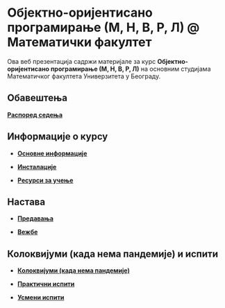 # Објектно-оријентисано програмирање (М, Н, В, Р, Л) @ Математички факултет

Ова веб презентација садржи материјале за курс **Објектно-оријентисано програмирање  (М, Н, В, Р, Л)** на основним студијама Математичког факултета Универзитета у Београду.

## Обавештења

**[Распоред седења](pismeni-ispiti/info/README.md)**

<!--
**[Пријава за полагање практичног дела испита у испитном року Јун 2](pismeni-ispiti/info/README.md)**
 
**[Јун 1 - резултати практичног дела испита](pismeni-ispiti/info/README.md)**

**[Пријава за полагање практичног дела испита у испитном року Јун 1](pismeni-ispiti/info/README.md)**


**[Јануар 2 - резултати практичног дела испита](pismeni-ispiti/info/README.md)**

**[Распоред седења за практични испит у испитном року Јануар 2](pismeni-ispiti/info/README.md)**

**[Пријава за полагање практичног дела испита у испитном року Јануар 2](pismeni-ispiti/info/README.md)**


**[Распоред седења за практични испит у испитном року Јануар 1](pismeni-ispiti/info/README.md)**

**[Пријава за практични испит у испитном року Јануар 1](pismeni-ispiti/info/README.md)**

* **[Консултације – четвртак, 7. август у 12 часова, Студентски трг](pismeni-ispiti/info/README.md)**

**[Септембар 1 - резултати практичног дела испита (Додат Р смер)](pismeni-ispiti/info/README.md)**

**[Распоред седења за практични испит у испитном року Септембар 1](pismeni-ispiti/info/README.md)**

**[Пријава за практични испит у испитном року Септембар 1](pismeni-ispiti/info/README.md)**

**[Јун 2 - резултати практичног дела испита](pismeni-ispiti/info/README.md)**

**[Распоред седења за практични испит у испитном року Јун 2](pismeni-ispiti/info/README.md)**

**[Пријава за практични испит у испитном року Јун 2](pismeni-ispiti/info/README.md)**

**[Јун 1 - резултати практичног дела испита [Р]](pismeni-ispiti/info/README.md)**

**[Јун 1 - резултати практичног дела испита [МНВЛ]](pismeni-ispiti/info/README.md)**

**[Распоред седења за практични испит у испитном року Јун 1](pismeni-ispiti/info/README.md)**

**[Пријава за практични испит у испитном року Јун 1](pismeni-ispiti/info/README.md)** -->

## Информације о курсу

* **[Основне информације](/informacije/README.md)**

* **[Инсталације](/INSTALACIJE.md)**

* **[Ресурси за учење](/RESURSI-ZA-UCENJE.md)**

## Настава

* **[Предавања](/predavanja/README.md)**

* **[Вежбе](/vezbe/README.md)**

## Колоквијуми (када нема пандемије) и испити


* **[Колоквијуми (када нема пандемије)](/kolokvijumi/README.md)**

* **[Практични испити](/pismeni-ispiti/README.md)**

* **[Усмени испити](/usmeni-ispiti/README.md)**
